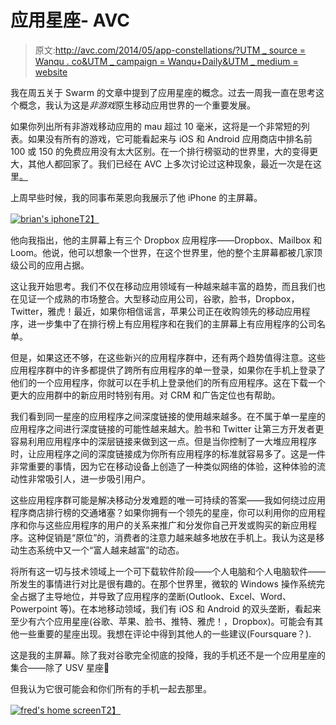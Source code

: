 # 应用星座- AVC

> 原文:[http://avc.com/2014/05/app-constellations/?UTM _ source = Wanqu . co&UTM _ campaign = Wanqu+Daily&UTM _ medium = website](http://avc.com/2014/05/app-constellations/?utm_source=wanqu.co&utm_campaign=Wanqu+Daily&utm_medium=website)

我在周五关于 Swarm 的文章中提到了应用星座的概念。过去一周我一直在思考这个概念，我认为这是*非游戏*原生移动应用世界的一个重要发展。

如果你列出所有非游戏移动应用的 mau 超过 10 毫米，这将是一个非常短的列表。如果没有所有的游戏，它可能看起来与 iOS 和 Android 应用商店中排名前 100 或 150 的免费应用没有太大区别。在一个排行榜驱动的世界里，大的变得更大，其他人都回家了。我们已经在 AVC 上多次讨论过这种现象，最近一次是在这里[。](https://avc.com/2014/04/the-mobile-downturn/)

上周早些时候，我的同事布莱恩向我展示了他 iPhone 的主屏幕。

[![brian's iphone](../Images/e94fa7b1ca1c715e75dd387ec7132ca7.png)T2】](https://avc.com/wp-content/uploads/2014/05/brians-iphone.png)

他向我指出，他的主屏幕上有三个 Dropbox 应用程序——Dropbox、Mailbox 和 Loom。他说，他可以想象一个世界，在这个世界里，他的整个主屏幕都被几家顶级公司的应用占据。

这让我开始思考。我们不仅在移动应用领域有一种越来越丰富的趋势，而且我们也在见证一个成熟的市场整合。大型移动应用公司，谷歌，脸书，Dropbox，Twitter，雅虎！最近，如果你相信谣言，苹果公司正在收购领先的移动应用程序，进一步集中了在排行榜上有应用程序和在我们的主屏幕上有应用程序的公司名单。

但是，如果这还不够，在这些新兴的应用程序群中，还有两个趋势值得注意。这些应用程序群中的许多都提供了跨所有应用程序的单一登录，如果你在手机上登录了他们的一个应用程序，你就可以在手机上登录他们的所有应用程序。这在下载一个更大的应用群中的新应用时特别有用。对 CRM 和广告定位也有帮助。

我们看到同一星座的应用程序之间深度链接的使用越来越多。在不属于单一星座的应用程序之间进行深度链接的可能性越来越大。脸书和 Twitter 让第三方开发者更容易利用应用程序中的深层链接来做到这一点。但是当你控制了一大堆应用程序时，让应用程序之间的深度链接成为你所有应用程序的标准就容易多了。这是一件非常重要的事情，因为它在移动设备上创造了一种类似网络的体验，这种体验的流动性非常吸引人，进一步吸引用户。

这些应用程序群可能是解决移动分发难题的唯一可持续的答案——我如何绕过应用程序商店排行榜的交通堵塞？如果你拥有一个领先的星座，你可以利用你的应用程序和你与这些应用程序的用户的关系来推广和分发你自己开发或购买的新应用程序。这种促销是“原位”的，消费者的注意力越来越多地放在手机上。我认为这是移动生态系统中又一个“富人越来越富”的动态。

将所有这一切与技术领域上一个可下载软件阶段——个人电脑和个人电脑软件——所发生的事情进行对比是很有趣的。在那个世界里，微软的 Windows 操作系统完全占据了主导地位，并导致了应用程序的垄断(Outlook、Excel、Word、Powerpoint 等)。在本地移动领域，我们有 iOS 和 Android 的双头垄断，看起来至少有六个应用星座(谷歌、苹果、脸书、推特、雅虎！，Dropbox)。可能会有其他一些重要的星座出现。我想在评论中得到其他人的一些建议(Foursquare？).

这是我的主屏幕。除了我对谷歌完全彻底的投降，我的手机还不是一个应用星座的集合——除了 USV 星座🙂

但我认为它很可能会和你们所有的手机一起去那里。

[![fred's home screen](../Images/97cb872fdee006c66d9cc06aa4659d80.png)T2】](https://avc.com/wp-content/uploads/2014/05/freds-home-screen.png)